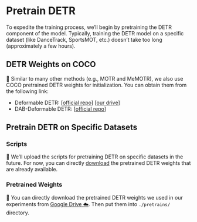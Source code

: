 # Pretrain DETR

To expedite the training process, we’ll begin by pretraining the DETR component of the model. Typically, training the DETR model on a specific dataset (like DanceTrack, SportsMOT, etc.) doesn’t take too long (approximately a few hours).

## DETR Weights on COCO

:floppy_disk: Similar to many other methods (e.g., MOTR and MeMOTR), we also use COCO pretrained DETR weights for initialization. You can obtain them from the following link:

- Deformable DETR: [[official repo](https://github.com/fundamentalvision/Deformable-DETR)] [[our drive](https://drive.google.com/file/d/1cgoBIn-jHrEifWOJ4UZyQr93jeTGI-mA/view?usp=drive_link)]
- DAB-Deformable DETR: [[official repo](https://github.com/IDEA-Research/DAB-DETR)]

## Pretrain DETR on Specific Datasets

### Scripts

:construction: We’ll upload the scripts for pretraining DETR on specific datasets in the future. For now, you can directly [download](https://drive.google.com/drive/folders/1O1HUxJJaDBORG6XEBk2QcWeXKqAblbxa?usp=drive_link) the pretrained DETR weights that are already available.

### Pretrained Weights

:floppy_disk: You can directly download the pretrained DETR weights we used in our experiments from [Google Drive :cloud:](https://drive.google.com/drive/folders/1O1HUxJJaDBORG6XEBk2QcWeXKqAblbxa?usp=drive_link). Then put them into `./pretrains/` directory.